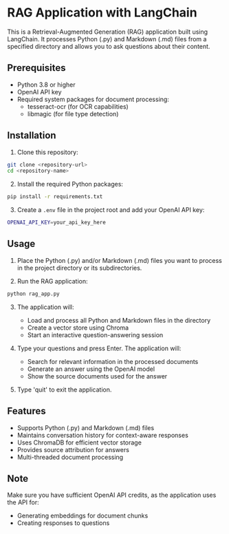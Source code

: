 # RAG Application with LangChain

This is a Retrieval-Augmented Generation (RAG) application built using LangChain. It processes Python (.py) and Markdown (.md) files from a specified directory and allows you to ask questions about their content.

## Prerequisites

- Python 3.8 or higher
- OpenAI API key
- Required system packages for document processing:
  - tesseract-ocr (for OCR capabilities)
  - libmagic (for file type detection)

## Installation

1. Clone this repository:
```bash
git clone <repository-url>
cd <repository-name>
```

2. Install the required Python packages:
```bash
pip install -r requirements.txt
```

3. Create a `.env` file in the project root and add your OpenAI API key:
```bash
OPENAI_API_KEY=your_api_key_here
```

## Usage

1. Place the Python (.py) and/or Markdown (.md) files you want to process in the project directory or its subdirectories.

2. Run the RAG application:
```bash
python rag_app.py
```

3. The application will:
   - Load and process all Python and Markdown files in the directory
   - Create a vector store using Chroma
   - Start an interactive question-answering session

4. Type your questions and press Enter. The application will:
   - Search for relevant information in the processed documents
   - Generate an answer using the OpenAI model
   - Show the source documents used for the answer

5. Type 'quit' to exit the application.

## Features

- Supports Python (.py) and Markdown (.md) files
- Maintains conversation history for context-aware responses
- Uses ChromaDB for efficient vector storage
- Provides source attribution for answers
- Multi-threaded document processing

## Note

Make sure you have sufficient OpenAI API credits, as the application uses the API for:
- Generating embeddings for document chunks
- Creating responses to questions 